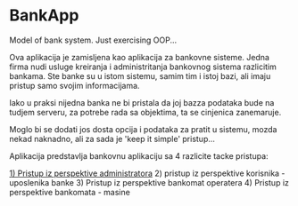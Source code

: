 # BankApp
Model of bank system. Just exercising OOP...

Ova aplikacija je zamisljena kao aplikacija za bankovne sisteme. Jedna firma nudi usluge kreiranja i administritanja bankovnog sistema razlicitim bankama. Ste banke su u istom sistemu, samim tim i istoj bazi, ali imaju pristup samo svojim informacijama.

Iako u praksi nijedna banka ne bi pristala da joj bazza podataka bude na tudjem serveru, za potrebe rada sa objektima, ta se cinjenica zanemaruje.

Moglo bi se dodati jos dosta opcija i podataka za pratit u sistemu, mozda nekad naknadno, ali za sada je 'keep it simple' pristup...

Aplikacija predstavlja bankovnu aplikaciju sa 4 razlicite tacke pristupa:

<a href="https://github.com/KulovacNedim/BankApp/blob/master/docs/AdminFunctionDescription.txt">1) Pristup iz perspektive administratora</a>
2) pristup iz perspektive korisnika - uposlenika banke
3) Pristup iz perspektive bankomat operatera
4) Pristup iz perspektive bankomata - masine